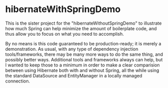 # hibernateWithSpringDemo
This is the sister project for the "hibernateWithoutSpringDemo" to illustrate how much Spring can help
minimize the amount of boilerplate code, and thus allow you to focus on what you need to accomplish.

By no means is this code guaranteed to be production-ready; it is merely a demonstration.  As usual,
with any type of dependency injection tools/frameworks, there may be many more ways to do the same
thing, and possibly better ways.  Additional tools and frameworks always can help, but I wanted to
keep those to a minimum in order to make a clear comparision between using Hibernate both with and
without Spring, all the while using the standard DataSource and EntityManager in a locally managed
connection.
